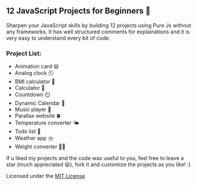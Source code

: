 ## 12 JavaScript Projects for Beginners 🚀

Sharpen your JavaScript skills by building 12 projects using Pure Js without any frameworks.
It has well structured comments for explainations and it is very easy to understand every bit of code.

### Project List:

- Animation card 😃
- Analog clock 🕙
- BMI calculator 📲
- Calculator 📱
- Countdown ⏲️
- Dynamic Calendar 📅
- Music player 🎵
- Parallax website 🍀
- Temperature converter 🌤️
- Todo list 📖
- Weather app ⛈️
- Weight converter 🙇‍♂️

If u liked my projects and the code was useful to you,
feel free to leave a star (much appreciated 😃), fork it and customize the projects as you like! :)

Licensed under the [MIT License](License).
